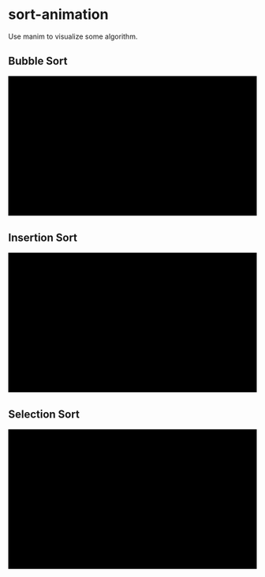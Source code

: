 # sort-animation
Use manim to visualize some algorithm.


## Bubble Sort
![bubble](https://raw.githubusercontent.com/ZhongyuOu/img_bed/master/2020/2/8_BubbleSort.gif)


## Insertion Sort
![insertion](https://raw.githubusercontent.com/ZhongyuOu/img_bed/master/2020/02/08_InsertionSort.gif)


## Selection Sort
![selection](https://raw.githubusercontent.com/ZhongyuOu/img_bed/master/2020/02/08_SelectionSort.gif)
